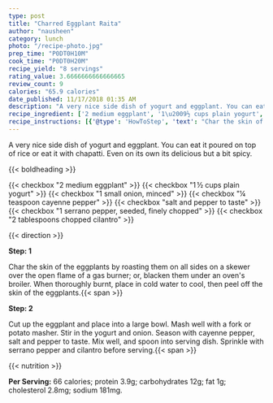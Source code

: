 ```yaml
---
type: post
title: "Charred Eggplant Raita"
author: "nausheen"
category: lunch
photo: "/recipe-photo.jpg"
prep_time: "P0DT0H10M"
cook_time: "P0DT0H20M"
recipe_yield: "8 servings"
rating_value: 3.6666666666666665
review_count: 9
calories: "65.9 calories"
date_published: 11/17/2018 01:35 AM
description: "A very nice side dish of yogurt and eggplant. You can eat it poured on top of rice or eat it with chapatti. Even on its own its delicious but a bit spicy."
recipe_ingredient: ['2 medium eggplant', '1\u2009½ cups plain yogurt', '1 small onion, minced', '¼ teaspoon cayenne pepper', 'salt and pepper to taste', '1 serrano pepper, seeded, finely chopped', '2 tablespoons chopped cilantro']
recipe_instructions: [{'@type': 'HowToStep', 'text': "Char the skin of the eggplants by roasting them on all sides on a skewer over the open flame of a gas burner; or, blacken them under an oven's broiler.  When thoroughly burnt, place in cold water to cool, then peel off the skin of the eggplants.\n"}, {'@type': 'HowToStep', 'text': 'Cut up the eggplant and place into a large bowl. Mash well with a fork or potato masher.  Stir in the yogurt and onion.  Season with cayenne pepper, salt and pepper to taste.  Mix well, and spoon into serving dish.  Sprinkle with serrano pepper and cilantro before serving.\n'}]
---
```


A very nice side dish of yogurt and eggplant. You can eat it poured on top of rice or eat it with chapatti. Even on its own its delicious but a bit spicy. 

{{< boldheading >}}

{{< checkbox "2 medium eggplant" >}}
{{< checkbox "1 ½ cups plain yogurt" >}}
{{< checkbox "1 small onion, minced" >}}
{{< checkbox "¼ teaspoon cayenne pepper" >}}
{{< checkbox "salt and pepper to taste" >}}
{{< checkbox "1  serrano pepper, seeded, finely chopped" >}}
{{< checkbox "2 tablespoons chopped cilantro" >}}


{{< direction >}}

**Step: 1**

Char the skin of the eggplants by roasting them on all sides on a skewer over the open flame of a gas burner; or, blacken them under an oven's broiler.  When thoroughly burnt, place in cold water to cool, then peel off the skin of the eggplants.{{< span >}}

**Step: 2**

Cut up the eggplant and place into a large bowl. Mash well with a fork or potato masher.  Stir in the yogurt and onion.  Season with cayenne pepper, salt and pepper to taste.  Mix well, and spoon into serving dish.  Sprinkle with serrano pepper and cilantro before serving.{{< span >}}

{{< nutrition >}}

**Per Serving:** 66 calories; protein 3.9g; carbohydrates 12g; fat 1g; cholesterol 2.8mg; sodium 181mg.
